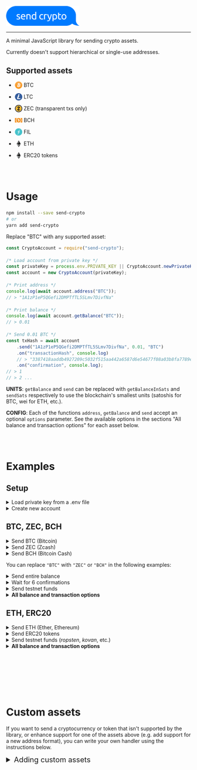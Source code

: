 <img alt="send crypto" src="./send-crypto.svg" width="200px" />

<hr />

A minimal JavaScript library for sending crypto assets.

Currently doesn't support hierarchical or single-use addresses.

## Supported assets

-   <img style="margin-bottom: -5px;" height="20" width="20" src="./.github/icons/btc.png" /> BTC

-   <img style="margin-bottom: -5px;" height="20" width="20" src="./.github/icons/ltc.png" /> LTC

-   <img style="margin-bottom: -5px;" height="20" width="20" src="./.github/icons/zec.png" /> ZEC (transparent txs only)

-   <img style="margin-bottom: -5px;" height="20" width="20" src="./.github/icons/bch.png" /> BCH

-   <img style="margin-bottom: -5px;" height="20" width="20" src="./.github/icons/fil.png" /> FIL

-   <img style="margin-bottom: -5px;" height="20" width="20" src="./.github/icons/eth.png" /> ETH

-   <img style="margin-bottom: -5px;" height="20" width="20" src="./.github/icons/eth.png" /> ERC20 tokens

<br /><br />

# Usage

```sh
npm install --save send-crypto
# or
yarn add send-crypto
```

Replace "BTC" with any supported asset:

```ts
const CryptoAccount = require("send-crypto");

/* Load account from private key */
const privateKey = process.env.PRIVATE_KEY || CryptoAccount.newPrivateKey();
const account = new CryptoAccount(privateKey);

/* Print address */
console.log(await account.address("BTC"));
// > "1A1zP1eP5QGefi2DMPTfTL5SLmv7DivfNa"

/* Print balance */
console.log(await account.getBalance("BTC"));
// > 0.01

/* Send 0.01 BTC */
const txHash = await account
    .send("1A1zP1eP5QGefi2DMPTfTL5SLmv7DivfNa", 0.01, "BTC")
    .on("transactionHash", console.log)
    // > "3387418aaddb4927209c5032f515aa442a6587d6e54677f08a03b8fa7789e688"
    .on("confirmation", console.log);
// > 1
// > 2 ...
```

**UNITS**: `getBalance` and `send` can be replaced with `getBalanceInSats` and `sendSats` respectively to use the blockchain's smallest units (satoshis for BTC, wei for ETH, etc.).

**CONFIG**: Each of the functions `address`, `getBalance` and `send` accept an optional `options` parameter. See the available options in the sections "All balance and transaction options" for each asset below.

<br /><br />

# Examples

## Setup

<details>
<hr />
<summary>Load private key from a .env file</summary>

`.env`:

```sh
PRIVATE_KEY="1234512341"
```

Use the `dotenv` library (installed with `npm i -D dotenv`) or run `source .env` before running:

```ts
require("dotenv").config();
const CryptoAccount = require("send-crypto");
const account = new CryptoAccount(process.env.PRIVATE_KEY);
```

<hr />
</details>

<details>
<hr />
<summary>Create new account</summary>

```ts
const privateKey = CryptoAccount.newPrivateKey();
console.log(`Save your key somewhere: ${privateKey}`);
const account = new CryptoAccount(privateKey);
```

<hr />
</details>

## BTC, ZEC, BCH

<details>
<hr />
<summary>Send BTC (Bitcoin)</summary>

```ts
const CryptoAccount = require("send-crypto");
const account = new CryptoAccount(process.env.PRIVATE_KEY);

// Send BTC
await account.send("1A1zP1eP5QGefi2DMPTfTL5SLmv7DivfNa", 0.01, "BTC");
```

<hr />
</details>

<details>
<hr />
<summary>Send ZEC (Zcash)</summary>

```ts
const CryptoAccount = require("send-crypto");
const account = new CryptoAccount(process.env.PRIVATE_KEY);

// Send ZEC
await account.send("t3Vz22vK5z2LcKEdg16Yv4FFneEL1zg9ojd", 0.01, "ZEC");
```

<hr />
</details>

<details>
<hr />
<summary>Send BCH (Bitcoin Cash)</summary>

CashAddr, BitPay and legacy addresses are supported.

```ts
const CryptoAccount = require("send-crypto");
const account = new CryptoAccount(process.env.PRIVATE_KEY);

// Send BCH
await account.send(
    "bitcoincash:qp3wjpa3tjlj042z2wv7hahsldgwhwy0rq9sywjpyy",
    0.01,
    "BCH"
);
```

<hr />
</details>

You can replace `"BTC"` with `"ZEC"` or `"BCH"` in the following examples:

<details>
<hr />
<summary>Send entire balance</summary>

```ts
const balance = await account.getBalance("BTC");
await account.send("1A1zP1eP5QGefi2DMPTfTL5SLmv7DivfNa", balance, "BTC", {
    subtractFee: true,
});

// Or using sats as the unit
const balanceInSats = await account.getBalanceInSats("BTC");
await account.sendSats(
    "1A1zP1eP5QGefi2DMPTfTL5SLmv7DivfNa",
    balanceInSats,
    "BTC",
    { subtractFee: true }
);
```

<hr />
</details>

<details>
<hr />
<summary>Wait for 6 confirmations</summary>

```ts
await new Promise((resolve, reject) =>
    account.send("1A1zP1eP5QGefi2DMPTfTL5SLmv7DivfNa", 0.01, "BTC")
        .on("confirmation", confirmations => { if (confirmations >= 6) { resolve(); } })
        .catch(reject);
);
```

<hr />
</details>

<details>
<hr />
<summary>Send testnet funds</summary>

```ts
const testnetAccount = new CryptoAccount(process.env.PRIVATE_KEY, {
    network: "testnet",
});
await testnetAccount.send("12c6DSiU4Rq3P4ZxziKxzrL5LmMBrzjrJX", 0.01, "BTC");
```

<hr />
</details>

<details>
<hr />
<summary><b>All balance and transaction options</b></summary>

The `getBalance` and `getBalanceInSats` options are:

```ts
{
    // Get the balance of an address other than the current account's
    address?: string;

    // The number of confirmations UTXOs must have to be included in the balance
    confirmations?: number; // defaults to 0
}
```

The `send` and `sendSats` options are:

```ts
{
    // The number of confirmations UTXOs must have to be included in the inputs
    confirmations?: number; // defaults to 0

    // The fee in satoshis/zatoshis to use
    fee?: number;           // defaults to 10000

    // Whether the fee should be included or excluded from `value`
    subtractFee?: boolean;  // defaults to false
}
```

<hr />
</details>

## ETH, ERC20

<details>
<hr />
<summary>Send ETH (Ether, Ethereum)</summary>

```ts
const CryptoAccount = require("send-crypto");
const account = new CryptoAccount(process.env.PRIVATE_KEY);

// Send ETH
await account.send("0x05a56e2d52c817161883f50c441c3228cfe54d9f", 0.01, "ETH");
```

<hr />
</details>

<details>
<hr />
<summary>Send ERC20 tokens</summary>

You can transfer arbitrary ERC20 tokens by providing the token's address:

```ts
const CryptoAccount = require("send-crypto");
const account = new CryptoAccount(process.env.PRIVATE_KEY);

await account.send("0x05a56e2d52c817161883f50c441c3228cfe54d9f", 1.234, {
    type: "ERC20",
    address: "0x408e41876cccdc0f92210600ef50372656052a38",
});
```

A few well known ERC20 tokens can be referenced by name:

```ts
await account.send("0x05a56e2d52c817161883f50c441c3228cfe54d9f", 1.234, {
    type: "ERC20",
    name: "DAI",
});
```

See the [ERC20s.ts](./src/handlers/ERC20/ERC20s.ts) to see the tokens than can be referenced by name.

<hr />
</details>

<details>
<hr />
<summary>Send testnet funds (<i>ropsten</i>, <i>kovan</i>, etc.)</summary>

The supported testnets are `mainnet`, `ropsten`, `kovan`, `rinkeby` and `goerli`.

```ts
// Use "testnet" BTC, BCH & ZEC; use "ropsten" ETH.
const testnetAccount = new CryptoAccount(process.env.PRIVATE_KEY, {
    network: "testnet",
});
const testnetAccount = new CryptoAccount(process.env.PRIVATE_KEY, {
    network: "ropsten",
});
```

```ts
// Use "testnet" BTC, BCH & ZEC; use "kovan" ETH.
const testnetAccount = new CryptoAccount(process.env.PRIVATE_KEY, {
    network: "kovan",
});
```

<hr />
</details>

<details>
<hr />
<summary><b>All balance and transaction options</b></summary>

The `getBalance` and `getBalanceInSats` options are:

```ts
{
    // Get the balance of an address other than the current account's
    address?: string;
}
```

The `send` and `sendSats` options are:

```ts
{
    // Gas limit
    gas?: number | string;

    // Gas price in WEI
    gasPrice?: number | string | BN;

    // Include data with the transfer
    data?: string;

    // Override the transaction nonce
    nonce?: number;

    // [ETH] Whether the fee should be included or excluded from `value`
    subtractFee?: boolean;  // defaults to false

    // [ERC20] Approve instead of transferring
    approve?: boolean; // defaults to false
}
```

<hr />
</details>

<br /><br /><br /><br /><br /><br />

# Custom assets

If you want to send a cryptocurrency or token that isn't supported by the library, or enhance support for one of the assets above (e.g. add support for a new address format), you can write your own handler using the instructions below.

<details>
<hr />
<summary style="font-size: 20px;">Adding custom assets</summary>

Handlers must implement the (TypeScript) interface below.

The `handlesAsset` function is called to ask if the handler can handle an asset.

All other functions are optional. If a function isn't provided, the next handler is called instead.

```ts
export abstract class Handler<
    ConstructorOptions = {},
    AddressOptions = {},
    BalanceOptions extends { address?: string } = { address?: string },
    TxOptions = {}
> {
    // sharedState allows multiple handlers access common state.
    constructor(
        privateKey: string,
        network: string,
        constructorOptions?: ConstructorOptions,
        sharedState?: any
    ) {
        /* */
    }

    // Returns whether or not this can handle the asset
    public handlesAsset!: (asset: Asset) => boolean;

    // Returns the address of the account
    public address?: (
        asset: Asset,
        options?: AddressOptions,
        deferHandler?: DeferHandler
    ) => Promise<string>;

    // Returns the balance of the account
    public getBalance?: (
        asset: Asset,
        options?: BalanceOptions,
        deferHandler?: DeferHandler
    ) => Promise<BigNumber>;
    public getBalanceInSats?: (
        asset: Asset,
        options?: BalanceOptions,
        deferHandler?: DeferHandler
    ) => Promise<BigNumber>;

    // Transfers the asset to the provided address
    public send?: (
        to: string,
        value: BigNumber,
        asset: Asset,
        options?: TxOptions,
        deferHandler?: DeferHandler
    ) => PromiEvent<string>;
    public sendSats?: (
        to: string,
        value: BigNumber,
        asset: Asset,
        options?: TxOptions,
        deferHandler?: DeferHandler
    ) => PromiEvent<string>;
}
```

And then register the handler:

```ts
const CryptoAccount = require("send-crypto");
const account = new CryptoAccount(process.env.PRIVATE_KEY);
account.registerHandler(MyCystomHandler);
```

`registerHandler` accepts an optional `priority` parameter for setting the order of handlers (see [`index.ts`](./src/index.ts) to see the default ordering).

You can wrap around other handlers by using the `defer` parameter passed in to each function. For example, to add support for ENS names for Ethereum, you can resolve the `to` address and then call `defer`:

```ts
class ENSResolver {
    /* ... */

    handlesAsset = (asset: Asset) => asset === "ETH";

    resolveENSName = (to: string): Promise<string> => {
        /* ... */
    };

    send = async (
        to: string,
        value: BigNumber,
        asset: Asset,
        deferHandler: Handler
    ): PromiEvent<string> => {
        return deferHandler.send(await resolveENSName(to), value, asset);
    };
}
```

See the following handlers as references:

-   [BTC Handler](./src/handlers/BTC/BTCHandler.ts) (ZEC and BCH handlers are similar)
-   [ETH Handler](./src/handlers/ETH/ETHHandler.ts)
-   [ERC20 Handler](./src/handlers/ERC20/ERC20Handler.ts)
<hr />
</details>
